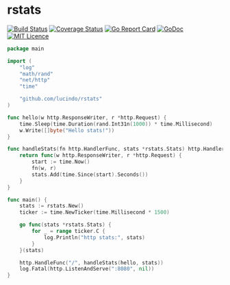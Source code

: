 # rstats

[![Build Status](https://drone.io/github.com/lucindo/rstats/status.png)](https://drone.io/github.com/lucindo/rstats/latest)
[![Coverage Status](https://coveralls.io/repos/github/lucindo/rstats/badge.svg?branch=master)](https://coveralls.io/github/lucindo/rstats?branch=master)
[![Go Report Card](https://goreportcard.com/badge/github.com/lucindo/rstats)](https://goreportcard.com/report/github.com/lucindo/rstats)
[![GoDoc](https://godoc.org/github.com/lucindo/rstats?status.svg)](https://godoc.org/github.com/lucindo/rstats)
[![MIT Licence](https://badges.frapsoft.com/os/mit/mit.png?v=103)](https://opensource.org/licenses/mit-license.php)

```go
package main

import (
	"log"
	"math/rand"
	"net/http"
	"time"

	"github.com/lucindo/rstats"
)

func hello(w http.ResponseWriter, r *http.Request) {
	time.Sleep(time.Duration(rand.Int31n(1000)) * time.Millisecond)
	w.Write([]byte("Hello stats!"))
}

func handleStats(fn http.HandlerFunc, stats *rstats.Stats) http.HandlerFunc {
	return func(w http.ResponseWriter, r *http.Request) {
		start := time.Now()
		fn(w, r)
		stats.Add(time.Since(start).Seconds())
	}
}

func main() {
	stats := rstats.New()
	ticker := time.NewTicker(time.Millisecond * 1500)

	go func(stats *rstats.Stats) {
		for _ = range ticker.C {
			log.Println("http stats:", stats)
		}
	}(stats)

	http.HandleFunc("/", handleStats(hello, stats))
	log.Fatal(http.ListenAndServe(":8080", nil))
}
```
